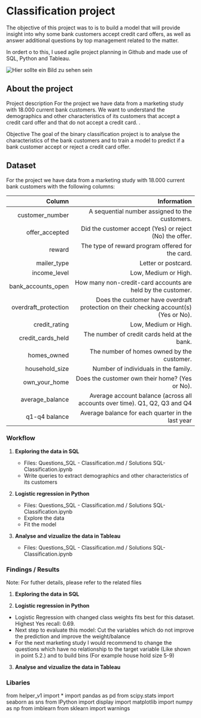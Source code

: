 # Classification project

The objective of this project was to is to build a model that will provide insight into why some bank customers accept credit card offers, as well as answer additional questions by top management related to the matter.

In ordert o to this, I used agile project planning in Github and made use of SQL, Python and Tableau. 

![Hier sollte ein Bild zu sehen sein](https://st2.depositphotos.com/2704315/7774/v/600/depositphotos_77740328-stock-illustration-hand-holding-credit-card-vector.jpg)


## About the project

Project description
For the project we have data from a marketing study with 18.000 current bank customers. We want to understand the demographics and other characteristics of its customers that accept a credit card offer and that do not accept a credit card. . 

Objective
The goal of the binary classification project is to analyse the characteristics of the bank customers and to train a model to predict if a bank customer accept or reject a credit card offer.

## Dataset 
For the project we have data from a marketing study with 18.000 current bank customers with the following columns:  

|               Column |                                                                          Information  |
|---------------------:|--------------------------------------------------------------------------------------:|
|      customer_number |                                        A sequential number assigned to the customers. |
|       offer_accepted |                               Did the customer accept (Yes) or reject (No) the offer. |
|               reward |                                      The type of reward program offered for the card. |
|          mailer_type |                                                                   Letter or postcard. |
|         income_level |                                                                  Low, Medium or High. |
|   bank_accounts_open |                           How many non-credit-card accounts are held by the customer. |
| overdraft_protection | Does the customer have overdraft protection on their checking account(s) (Yes or No). |
|        credit_rating |                                                                  Low, Medium or High. |
|    credit_cards_held |                                          The number of credit cards held at the bank. |
|          homes_owned |                                            The number of homes owned by the customer. |
|       household_size |                                                  Number of individuals in the family. |
|        own_your_home |                                        Does the customer own their home? (Yes or No). |
|      average_balance |            Average account balance (across all accounts over time). Q1, Q2, Q3 and Q4 |
|        q1-q4 balance |                                     Average balance for each quarter in the last year |



### Workflow


1. **Exploring the data in SQL**
    - Files: Questions_SQL - Classification.md / Solutions SQL- Classification.ipynb
    - Write queries to extract demographics and other characteristics of its customers

  
2.  **Logistic regression in Python** 
    - Files: Questions_SQL - Classification.md / Solutions SQL- Classification.ipynb
    - Explore the data 
    - Fit the model

  
3. **Analyse and vizualize the data in Tableau** 
    - Files: Questions_SQL - Classification.md / Solutions SQL- Classification.ipynb


### Findings / Results 
Note: For futher details, please refer to the related files


1. **Exploring the data in SQL**

2.  **Logistic regression in Python** 
- Logistic Regression with changed class weights fits best for this dataset. Highest Yes recall: 0.69.  
- Next step to evaluate this model: Cut the variables which do not improve the prediction and improve the weight/balance
- For the next marketing study I would recommend to change the questions which have no relationship to the target variable (Like shown in point 5.2.) and to build bins (For example house hold size 5-9) 


3. **Analyse and vizualize the data in Tableau** 

### Libaries 
from helper_v1 import *
import pandas as pd
from scipy.stats 
import seaborn as sns
from IPython import display
import matplotlib
import numpy as np
from imblearn
from sklearn
import warnings
